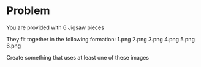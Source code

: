 # Problem

You are provided with 6 Jigsaw pieces

They fit together in the following formation:
1.png 	2.png	 3.png
4.png 	5.png	 6.png

Create something that uses at least one of these images



